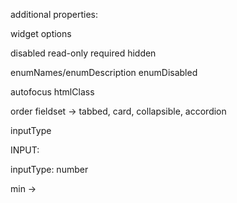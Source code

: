 additional properties:

widget
options

disabled
read-only
required
hidden

enumNames/enumDescription
enumDisabled

autofocus
htmlClass

order
fieldset -> tabbed, card, collapsible, accordion

inputType

INPUT:

inputType: number

min ->
